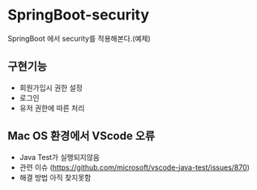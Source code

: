 # SpringBoot-security
SpringBoot 에서 security를 적용해본다.(예제)

## 구현기능

* 회원가입시 권한 설정
* 로그인
* 유저 권한에 따른 처리

## Mac OS 환경에서 VScode 오류
* Java Test가 실행되지않음
* 관련 이슈 (https://github.com/microsoft/vscode-java-test/issues/870)
* 해결 방법 아직 찾지못함
